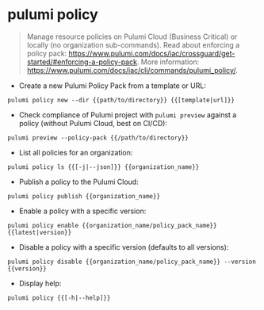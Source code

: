 # pulumi policy

> Manage resource policies on Pulumi Cloud (Business Critical) or locally (no organization sub-commands).
> Read about enforcing a policy pack: <https://www.pulumi.com/docs/iac/crossguard/get-started/#enforcing-a-policy-pack>.
> More information: <https://www.pulumi.com/docs/iac/cli/commands/pulumi_policy/>.

- Create a new Pulumi Policy Pack from a template or URL:

`pulumi policy new --dir {{path/to/directory}} {{[template|url]}}`

- Check compliance of Pulumi project with `pulumi preview` against a policy (without Pulumi Cloud, best on CI/CD):

`pulumi preview --policy-pack {{/path/to/directory}}`

- List all policies for an organization:

`pulumi policy ls {{[-j|--json]}} {{organization_name}}`

- Publish a policy to the Pulumi Cloud:

`pulumi policy publish {{organization_name}}`

- Enable a policy with a specific version:

`pulumi policy enable {{organization_name/policy_pack_name}} {{latest|version}}`

- Disable a policy with a specific version (defaults to all versions):

`pulumi policy disable {{organization_name/policy_pack_name}} --version {{version}}`

- Display help:

`pulumi policy {{[-h|--help]}}`

